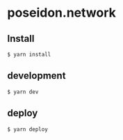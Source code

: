 # poseidon.network

## Install

```
$ yarn install
```


## development

```
$ yarn dev
```


## deploy

```
$ yarn deploy
```
